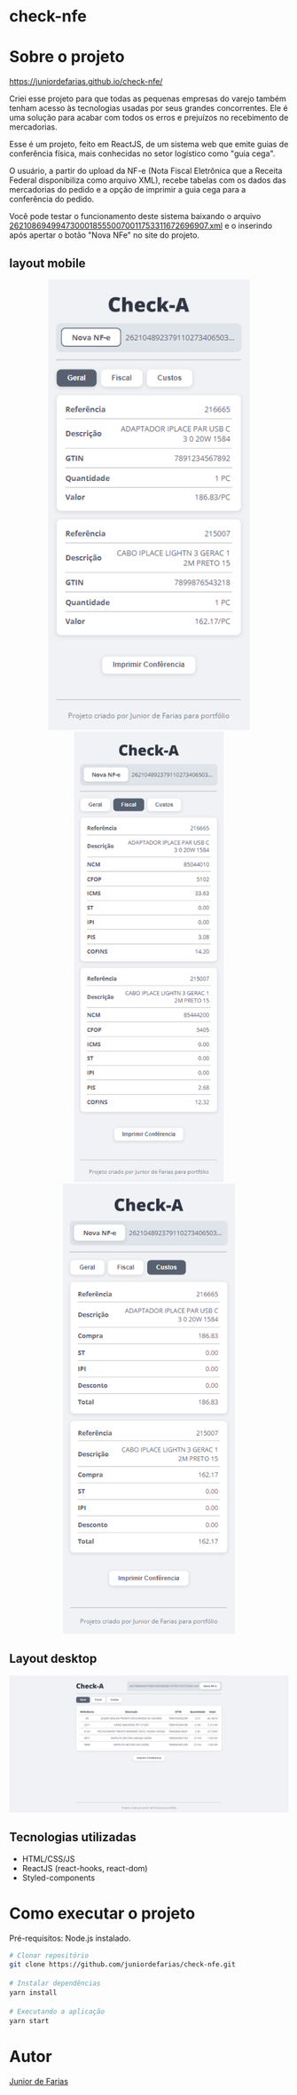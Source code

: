# check-nfe

# Sobre o projeto

https://juniordefarias.github.io/check-nfe/

Criei esse projeto para que todas as pequenas empresas do varejo também tenham acesso às tecnologias usadas por seus grandes concorrentes. Ele é uma solução para acabar com todos os erros e prejuízos no recebimento de mercadorias.
 
Esse é um projeto, feito em ReactJS, de um sistema web que emite guias de conferência física, mais conhecidas no setor logístico como "guia cega".

O usuário, a partir do upload da NF-e (Nota Fiscal Eletrônica que a Receita Federal disponibiliza como arquivo XML), recebe tabelas com os dados das mercadorias do pedido e a opção de imprimir a guia cega para a conferência do pedido.

Você pode testar o funcionamento deste sistema baixando o arquivo <a target="_blank" href="https://github.com/juniordefarias/check-nfe/blob/main/26210869499473000185550070011753311672696907.xml">26210869499473000185550070011753311672696907.xml</a> e o inserindo após apertar o botão "Nova NFe" no site do projeto.

## layout mobile
<div align="center">
  <img src="https://github.com/juniordefarias/check-nfe/blob/main/src/assets/images/mobile1.png" height="812px" />
  <img src="https://github.com/juniordefarias/check-nfe/blob/main/src/assets/images/mobile2.png" height="812px" />
  <img src="https://github.com/juniordefarias/check-nfe/blob/main/src/assets/images/mobile3.png" height="812px" />
</div>

## Layout desktop
![desktop 1](https://github.com/juniordefarias/check-nfe/blob/main/src/assets/images/desktop1.png)

## Tecnologias utilizadas
- HTML/CSS/JS
- ReactJS (react-hooks, react-dom)
- Styled-components

# Como executar o projeto

Pré-requisitos: Node.js instalado.

```bash
# Clonar repositório 
git clone https://github.com/juniordefarias/check-nfe.git

# Instalar dependências 
yarn install

# Executando a aplicação 
yarn start 
```

# Autor
<a href="https://www.linkedin.com/in/junior-farias-b2061b232/">Junior de Farias</a>
